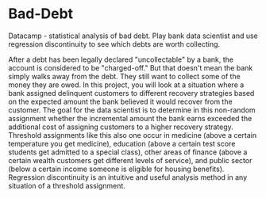 # Bad-Debt
Datacamp - statistical analysis of bad debt. Play bank data scientist and use regression discontinuity to see which debts are worth collecting.

After a debt has been legally declared "uncollectable" by a bank, the account is considered to be "charged-off." 
But that doesn't mean the bank simply walks away from the debt. 
They still want to collect some of the money they are owed. 
In this project, you will look at a situation where a bank assigned delinquent customers to different recovery strategies based on the expected amount the bank believed it would recover from the customer. 
The goal for the data scientist is to determine in this non-random assignment whether the incremental amount the bank earns exceeded the additional cost of assigning customers to a higher recovery strategy.
Threshold assignments like this also one occur in medicine (above a certain temperature you get medicine), education (above a certain test score students get admitted to a special class), other areas of finance (above a certain wealth customers get different levels of service), and public sector (below a certain income someone is eligible for housing benefits). Regression discontinuity is an intuitive and useful analysis method in any situation of a threshold assignment.
